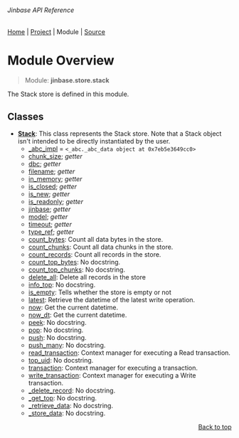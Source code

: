 ###### Jinbase API Reference
[Home](/docs/api/README.md) | [Project](/README.md) | Module | [Source](/src/jinbase/store/stack.py)

# Module Overview
> Module: **jinbase.store.stack**

The Stack store is defined in this module.

## Classes
- [**Stack**](/docs/api/modules/jinbase/store/stack/class-Stack.md): This class represents the Stack store. Note that a Stack object isn't intended to be directly instantiated by the user.
    - [\_abc\_impl](/docs/api/modules/jinbase/store/stack/class-Stack.md#fields-table) = `<_abc._abc_data object at 0x7eb5e3649cc0>`
    - [chunk\_size](/docs/api/modules/jinbase/store/stack/class-Stack.md#properties-table); _getter_
    - [dbc](/docs/api/modules/jinbase/store/stack/class-Stack.md#properties-table); _getter_
    - [filename](/docs/api/modules/jinbase/store/stack/class-Stack.md#properties-table); _getter_
    - [in\_memory](/docs/api/modules/jinbase/store/stack/class-Stack.md#properties-table); _getter_
    - [is\_closed](/docs/api/modules/jinbase/store/stack/class-Stack.md#properties-table); _getter_
    - [is\_new](/docs/api/modules/jinbase/store/stack/class-Stack.md#properties-table); _getter_
    - [is\_readonly](/docs/api/modules/jinbase/store/stack/class-Stack.md#properties-table); _getter_
    - [jinbase](/docs/api/modules/jinbase/store/stack/class-Stack.md#properties-table); _getter_
    - [model](/docs/api/modules/jinbase/store/stack/class-Stack.md#properties-table); _getter_
    - [timeout](/docs/api/modules/jinbase/store/stack/class-Stack.md#properties-table); _getter_
    - [type\_ref](/docs/api/modules/jinbase/store/stack/class-Stack.md#properties-table); _getter_
    - [count\_bytes](/docs/api/modules/jinbase/store/stack/class-Stack.md#count_bytes): Count all data bytes in the store.
    - [count\_chunks](/docs/api/modules/jinbase/store/stack/class-Stack.md#count_chunks): Count all data chunks in the store.
    - [count\_records](/docs/api/modules/jinbase/store/stack/class-Stack.md#count_records): Count all records in the store.
    - [count\_top\_bytes](/docs/api/modules/jinbase/store/stack/class-Stack.md#count_top_bytes): No docstring.
    - [count\_top\_chunks](/docs/api/modules/jinbase/store/stack/class-Stack.md#count_top_chunks): No docstring.
    - [delete\_all](/docs/api/modules/jinbase/store/stack/class-Stack.md#delete_all): Delete all records in the store
    - [info\_top](/docs/api/modules/jinbase/store/stack/class-Stack.md#info_top): No docstring.
    - [is\_empty](/docs/api/modules/jinbase/store/stack/class-Stack.md#is_empty): Tells whether the store is empty or not
    - [latest](/docs/api/modules/jinbase/store/stack/class-Stack.md#latest): Retrieve the datetime of the latest write operation.
    - [now](/docs/api/modules/jinbase/store/stack/class-Stack.md#now): Get the current datetime.
    - [now\_dt](/docs/api/modules/jinbase/store/stack/class-Stack.md#now_dt): Get the current datetime.
    - [peek](/docs/api/modules/jinbase/store/stack/class-Stack.md#peek): No docstring.
    - [pop](/docs/api/modules/jinbase/store/stack/class-Stack.md#pop): No docstring.
    - [push](/docs/api/modules/jinbase/store/stack/class-Stack.md#push): No docstring.
    - [push\_many](/docs/api/modules/jinbase/store/stack/class-Stack.md#push_many): No docstring.
    - [read\_transaction](/docs/api/modules/jinbase/store/stack/class-Stack.md#read_transaction): Context manager for executing a Read transaction.
    - [top\_uid](/docs/api/modules/jinbase/store/stack/class-Stack.md#top_uid): No docstring.
    - [transaction](/docs/api/modules/jinbase/store/stack/class-Stack.md#transaction): Context manager for executing a transaction.
    - [write\_transaction](/docs/api/modules/jinbase/store/stack/class-Stack.md#write_transaction): Context manager for executing a Write transaction.
    - [\_delete\_record](/docs/api/modules/jinbase/store/stack/class-Stack.md#_delete_record): No docstring.
    - [\_get\_top](/docs/api/modules/jinbase/store/stack/class-Stack.md#_get_top): No docstring.
    - [\_retrieve\_data](/docs/api/modules/jinbase/store/stack/class-Stack.md#_retrieve_data): No docstring.
    - [\_store\_data](/docs/api/modules/jinbase/store/stack/class-Stack.md#_store_data): No docstring.

<p align="right"><a href="#jinbase-api-reference">Back to top</a></p>

